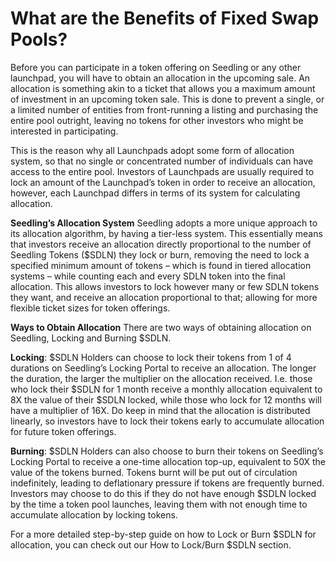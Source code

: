 # What are the Benefits of Fixed Swap Pools?

Before you can participate in a token offering on Seedling or any other launchpad, you will have to obtain an allocation in the upcoming sale. An allocation is something akin to a ticket that allows you a maximum amount of investment in an upcoming token sale. This is done to prevent a single, or a limited number of entities from front-running a listing and purchasing the entire pool outright, leaving no tokens for other investors who might be interested in participating.

This is the reason why all Launchpads adopt some form of allocation system, so that no single or concentrated number of individuals can have access to the entire pool. Investors of Launchpads are usually required to lock an amount of the Launchpad’s token in order to receive an allocation, however, each Launchpad differs in terms of its system for calculating allocation.


**Seedling’s Allocation System**
Seedling adopts a more unique approach to its allocation algorithm, by having a tier-less system. This essentially means that investors receive an allocation directly proportional to the number of Seedling Tokens ($SDLN) they lock or burn, removing the need to lock a specified minimum amount of tokens – which is found in tiered allocation systems – while counting each and every SDLN token into the final allocation. This allows investors to lock however many or few SDLN tokens they want, and receive an allocation proportional to that; allowing for more flexible ticket sizes for token offerings.

**Ways to Obtain Allocation**
There are two ways of obtaining allocation on Seedling, Locking and Burning $SDLN.

**Locking**: $SDLN Holders can choose to lock their tokens from 1 of 4 durations on Seedling’s Locking Portal to receive an allocation. The longer the duration, the larger the multiplier on the allocation received. I.e. those who lock their $SDLN for 1 month receive a monthly allocation equivalent to 8X the value of their $SDLN locked, while those who lock for 12 months will have a multiplier of 16X. Do keep in mind that the allocation is distributed linearly, so investors have to lock their tokens early to accumulate allocation for future token offerings.

**Burning**: $SDLN Holders can also choose to burn their tokens on Seedling’s Locking Portal to receive a one-time allocation top-up, equivalent to 50X the value of the tokens burned. Tokens burnt will be put out of circulation indefinitely, leading to deflationary pressure if tokens are frequently burned. Investors may choose to do this if they do not have enough $SDLN locked by the time a token pool launches, leaving them with not enough time to accumulate allocation by locking tokens.

For a more detailed step-by-step guide on how to Lock or Burn $SDLN for allocation, you can check out our How to Lock/Burn $SDLN section. 